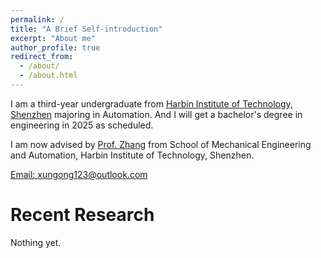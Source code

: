 ```yaml
---
permalink: /
title: "A Brief Self-introduction"
excerpt: "About me"
author_profile: true
redirect_from: 
  - /about/
  - /about.html
---
```


I am a third-year undergraduate from [Harbin Institute of Technology, Shenzhen](https://www.hitsz.edu.cn/) majoring in Automation. And I will get a bachelor's degree in engineering in 2025 as scheduled. 

I am now advised by [Prof. Zhang](http://faculty.hitsz.edu.cn/zhangying) from School of Mechanical Engineering and Automation, Harbin Institute of Technology, Shenzhen.

[Email: xungong123@outlook.com](mailto:xungong123@outlook.com)


Recent Research
======
Nothing yet.

